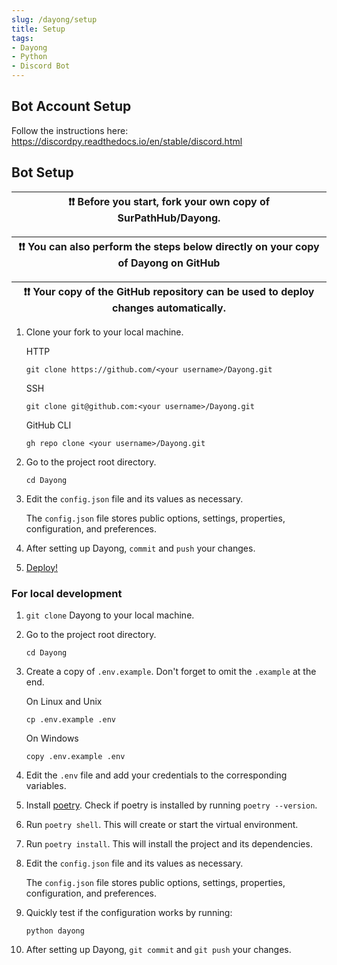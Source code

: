 ```yaml
---
slug: /dayong/setup
title: Setup
tags:
- Dayong
- Python
- Discord Bot
---
```


## Bot Account Setup

Follow the instructions here: https://discordpy.readthedocs.io/en/stable/discord.html

## Bot Setup

| ❗❗ Before you start, fork your own copy of SurPathHub/Dayong. |
|-----------------------------------------|

| ❗❗ You can also perform the steps below directly on your copy of Dayong on GitHub |
|-----------------------------------------|

| ❗❗ Your copy of the GitHub repository can be used to deploy changes automatically.|
|-----------------------------------------|

1. Clone your fork to your local machine.

   HTTP
    ```
    git clone https://github.com/<your username>/Dayong.git
    ```

   SSH
    ```
    git clone git@github.com:<your username>/Dayong.git
    ```

   GitHub CLI
    ```
    gh repo clone <your username>/Dayong.git
    ```

2. Go to the project root directory.

    ```
    cd Dayong
    ```

3. Edit the `config.json` file and its values as necessary.

   The `config.json` file stores public options, settings, properties, configuration, and preferences.

4. After setting up Dayong, `commit` and `push` your changes.

5. [Deploy!](index.md#deployment)

### For local development

1. `git clone` Dayong to your local machine.

2. Go to the project root directory.

    ```
    cd Dayong
    ```

3. Create a copy of `.env.example`. Don't forget to omit the `.example` at the end.

   On Linux and Unix
    ```
    cp .env.example .env
    ```

   On Windows
    ```
    copy .env.example .env
    ```

4. Edit the `.env` file and add your credentials to the corresponding variables.

5. Install [poetry](https://github.com/python-poetry/poetry#installation). Check if poetry is installed by running `poetry --version`.

6. Run `poetry shell`. This will create or start the virtual environment.

7. Run `poetry install`. This will install the project and its dependencies.

8. Edit the `config.json` file and its values as necessary.

   The `config.json` file stores public options, settings, properties, configuration, and preferences.

9. Quickly test if the configuration works by running:

    ```
    python dayong
    ```

10. After setting up Dayong, `git commit` and `git push` your changes.